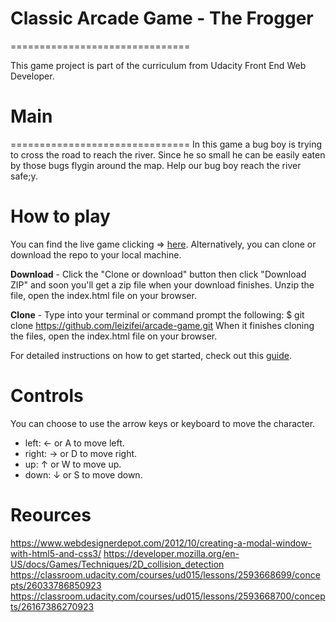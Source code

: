 # Classic Arcade Game - The Frogger
===============================

This game project is part of the curriculum from Udacity Front End Web Developer.

# Main
===============================
In this game a bug boy is trying to cross the road to reach the river. Since he so small he can be easily eaten by those bugs flygin around the map. Help our bug boy reach the river safe;y.

# How to play
You can find the live game clicking => [here](https://leizifei.github.io/arcade-game/#openModal).
Alternatively, you can clone or download the repo to your local machine.

**Download** -  Click the "Clone or download" button then click "Download ZIP" and soon you'll get a zip file when your download finishes. Unzip the file, open the index.html file on your browser.

**Clone** - Type into your terminal or command prompt the following: $ git clone https://github.com/leizifei/arcade-game.git When it finishes cloning the files, open the index.html file on your browser.

For detailed instructions on how to get started, check out this [guide](https://docs.google.com/document/d/1v01aScPjSWCCWQLIpFqvg3-vXLH2e8_SZQKC8jNO0Dc/pub?embedded=true).

# Controls
You can choose to use the arrow keys or keyboard to move the character.

* left: ← or A to move left.
* right: → or D to move right.
* up: ↑ or W to move up.
* down:  ↓ or S to move down.

# Reources
 https://www.webdesignerdepot.com/2012/10/creating-a-modal-window-with-html5-and-css3/
 https://developer.mozilla.org/en-US/docs/Games/Techniques/2D_collision_detection
 https://classroom.udacity.com/courses/ud015/lessons/2593668699/concepts/26033786850923
 https://classroom.udacity.com/courses/ud015/lessons/2593668700/concepts/26167386270923
